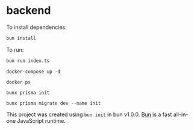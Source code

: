 # backend

To install dependencies:

```bash
bun install
```

To run:

```bash
bun run index.ts
```

```Run docker
docker-compose up -d
```

```Check if docker is running
docker ps
```

```Start prisma
bunx prisma init
```

```Generate tables with prisma, rerun when models are added or changed
bunx prisma migrate dev --name init
```

This project was created using `bun init` in bun v1.0.0. [Bun](https://bun.sh) is a fast all-in-one JavaScript runtime.
